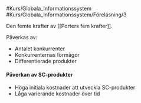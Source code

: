 #Kurs/Globala_Informationssystem #Kurs/Globala_Informationssystem/Föreläsning/3 

Den femte krafter av [[Porters fem krafter]].

Påverkas av:
- Antalet konkurrenter
- Konkurrenternas förmågor
- Differentierade produkter

#### Påverkan av SC-produkter
- Höga initiala kostnader att utveckla SC-produkter
- Låga varierande kostnader över tid